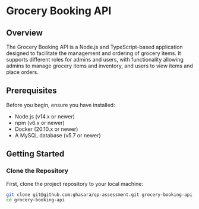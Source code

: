 # Grocery Booking API

## Overview

The Grocery Booking API is a Node.js and TypeScript-based application designed to facilitate the management and ordering of grocery items. It supports different roles for admins and users, with functionality allowing admins to manage grocery items and inventory, and users to view items and place orders.

## Prerequisites

Before you begin, ensure you have installed:
- Node.js (v14.x or newer)
- npm (v6.x or newer)
- Docker (20.10.x or newer)
- A MySQL database (v5.7 or newer)

## Getting Started

### Clone the Repository

First, clone the project repository to your local machine:

```bash
git clone git@github.com:ghasara/qp-assessment.git grocery-booking-api
cd grocery-booking-api
